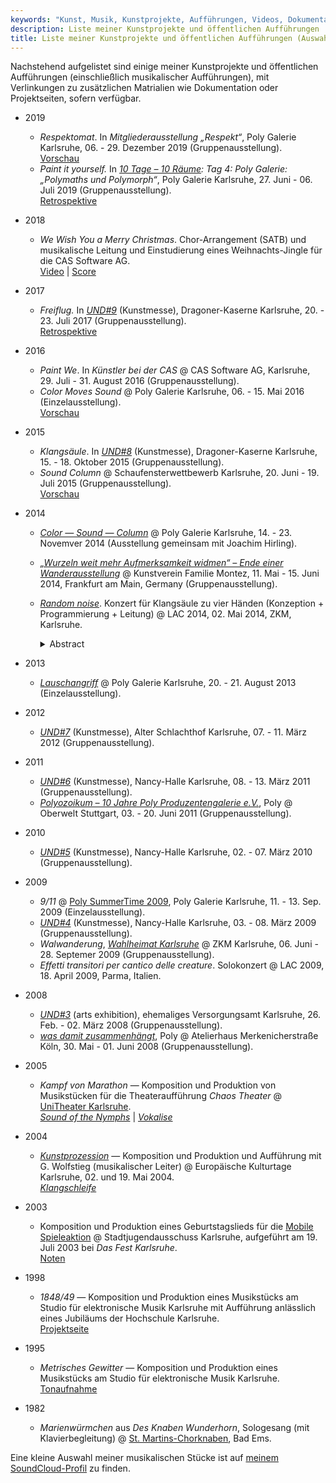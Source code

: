 ```yaml
---
keywords: "Kunst, Musik, Kunstprojekte, Aufführungen, Videos, Dokumentationen"
description: Liste meiner Kunstprojekte und öffentlichen Aufführungen
title: Liste meiner Kunstprojekte und öffentlichen Aufführungen (Auswahl)
---
```


Nachstehend aufgelistet sind einige meiner Kunstprojekte und
öffentlichen Aufführungen (einschließlich musikalischer Aufführungen),
mit Verlinkungen zu zusätzlichen Matrialien wie Dokumentation oder
Projektseiten, sofern verfügbar.

* 2019
  * _Respektomat_.  In _Mitgliederausstellung „Respekt“_, Poly Galerie
    Karlsruhe, 06. - 29. Dezember 2019 (Gruppenausstellung).<br />
    [Vorschau](https://www.inka-magazin.de/kunst-design/poly-mitgliederausstellung-jahresrueckblick-mit-respekt.html)
  * _Paint it yourself._ In _[10 Tage – 10
    Räume](http://www.und-1.de/10tage10raeume/index.html): Tag 4: Poly
    Galerie: „Polymaths und Polymorph“_, Poly Galerie
    Karlsruhe, 27. Juni - 06. Juli 2019 (Gruppenausstellung).<br />
    [Retrospektive](https://www.youtube.com/watch?v=VHPs8b5SiW0)

* 2018
  * _We Wish You a Merry Christmas_.  Chor-Arrangement (SATB) und
    musikalische Leitung und Einstudierung eines Weihnachts-Jingle für
    die CAS Software AG.<br />
   [Video](https://www.youtube.com/watch?v=MxfChryaEjc) |
   [Score](https://github.com/soundpaint/scores/tree/master/we-wish-you-a-merry-christmas)

* 2017
  * _Freiflug._ In [_UND#9_](http://www.und-1.de/) (Kunstmesse),
    Dragoner-Kaserne Karlsruhe, 20. - 23. Juli 2017
    (Gruppenausstellung).<br />
    [Retrospektive](https://www.youtube.com/watch?v=pDwdSbA5rck)

* 2016
  * _Paint We_.  In _Künstler bei der CAS_ @ CAS Software AG,
    Karlsruhe, 29. Juli - 31. August 2016 (Gruppenausstellung).
  * _Color Moves Sound_ @ Poly Galerie Karlsruhe, 06. - 15. Mai 2016
    (Einzelausstellung).<br />
    [Vorschau](https://www.youtube.com/watch?v=7wb6pat2H8s)

* 2015
  * _Klangsäule_.  In [_UND#8_](http://www.und-1.de/) (Kunstmesse),
    Dragoner-Kaserne Karlsruhe, 15. - 18. Oktober 2015
    (Gruppenausstellung).
  * _Sound Column_ @ Schaufensterwettbewerb
    Karlsruhe, 20. Juni - 19. Juli 2015 (Gruppenausstellung).<br />
    [Vorschau](https://www.youtube.com/watch?v=0mqau10weyE)

* 2014
  * [_Color — Sound —
    Column_](http://poly-galerie.org/archiv_2014-11-14_hirling_reuter.html)
    @ Poly Galerie Karlsruhe, 14. - 23. Novemver 2014 (Ausstellung
    gemeinsam mit Joachim Hirling).
  * [_„Wurzeln weit mehr Aufmerksamkeit widmen“ – Ende einer
    Wanderausstellung_](https://kvfm.de/wurzeln-weit-mehr-aufmerksamkeit-widmen-ende-einer-wanderausstellung/)
    @ Kunstverein Familie Montez, 11. Mai - 15. Juni 2014, Frankfurt
    am Main, Germany (Gruppenausstellung).<br />
  * [_Random
    noise_](https://zkm.de/en/event/2014/05/linux-audio-conference-2014-playroom).
    Konzert für Klangsäule zu vier Händen (Konzeption +
    Programmierung + Leitung) @ LAC 2014, 02. Mai 2014, ZKM,
    Karlsruhe.<br />

    <details>
      <summary>Abstract</summary>
      Two players give a concert in a competitive manner.  They put
      and rearrange colored shapes and symbols on an advertising
      column that slowly rotates.  The surface of the column is
      scanned, and a computer program renders the shapes and symbols
      into sound, as they move under a virtual playhead cursor that is
      projected onto the column.<br />
      Since the players compete in uncoordinated fashion rather than
      cooperate, the overall picture grows wildly.  Both players are
      struggling to dominate the system by putting as much information
      as possible onto the column.  As their competition finally
      results in big chaos, the overall informational content
      approaches zero, resulting in random noise.
    </details>

* 2013
  * [_Lauschangriff_](http://poly-galerie.org/archiv_2013-08-20_reuter.html)
    @ Poly Galerie Karlsruhe, 20. - 21. August 2013
    (Einzelausstellung).

* 2012
  * [_UND#7_](http://www.und-1.de/) (Kunstmesse), Alter Schlachthof
    Karlsruhe, 07. - 11. März 2012 (Gruppenausstellung).

* 2011
  * [_UND#6_](http://www.und-1.de/) (Kunstmesse), Nancy-Halle
    Karlsruhe, 08. - 13. März 2011 (Gruppenausstellung).
  * [_Polyozoikum – 10 Jahre Poly Produzentengalerie
    e.V._](http://poly-galerie.org/archiv_2011%20-%2006-%20juni%20-%20poly%20bei%20oberwelt.html),
    Poly @ Oberwelt Stuttgart, 03. - 20. Juni 2011
    (Gruppenausstellung).

* 2010
  * [_UND#5_](http://www.und-1.de/) (Kunstmesse), Nancy-Halle
    Karlsruhe, 02. - 07. März 2010 (Gruppenausstellung).

* 2009
  * _9/11_ @ [Poly SummerTime
    2009](http://poly-galerie.org/archiv_2009%20-%2008%20-%20august_summertime.html),
    Poly Galerie Karlsruhe, 11. - 13. Sep. 2009 (Einzelausstellung).
  * [_UND#4_](http://www.und-1.de/) (Kunstmesse), Nancy-Halle
    Karlsruhe, 03. - 08. März 2009 (Gruppenausstellung).
  * _Walwanderung_, [_Wahlheimat
    Karlsruhe_](https://zkm.de/de/event/2009/06/wahlheimat) @ ZKM
    Karlsruhe, 06. Juni - 28. Septemer 2009 (Gruppenausstellung).
  * _Effetti transitori per cantico delle creature_.  Solokonzert @
    LAC 2009, 18. April 2009, Parma, Italien.

* 2008
  * [_UND#3_](http://www.und-1.de/) (arts exhibition), ehemaliges
    Versorgungsamt Karlsruhe, 26. Feb. - 02. März 2008
    (Gruppenausstellung).
  * [_was damit
    zusammenhängt_](http://poly-galerie.org/archiv_2008_koeln%20poly_mai.html),
    Poly @ Atelierhaus Merkenicherstraße Köln, 30. Mai - 01. Juni 2008
    (Gruppenausstellung).

[//]: # "TODO: Ausstellung @ Immobilien Laub Karlsruhe (2008)"

* 2005
  * _Kampf von Marathon_ — Komposition und Produktion von Musikstücken
     für die Theateraufführung _Chaos Theater_ @ [UniTheater
     Karlsruhe](https://www.unitheater.de).<br />
    [_Sound of the
    Nymphs_](https://soundcloud.com/soundpaint-1/synth-nymph-a02) |
    [_Vokalise_](https://soundcloud.com/soundpaint-1/vokalise)

* 2004
  * [_Kunstprozession_](http://www.wolfstieg.com/D/Dokumente/Yol/Texte.htm)
    — Komposition und Produktion und Aufführung mit G. Wolfstieg
    (musikalischer Leiter) @ Europäische Kulturtage
    Karlsruhe, 02. und 19. Mai 2004.<br />
    [_Klangschleife_](https://soundcloud.com/soundpaint-1/klangschleife)

* 2003
  * Komposition und Produktion eines Geburtstagslieds für die
    [Mobile Spieleaktion](https://mobi-aktion.de) @
    Stadtjugendausschuss Karlsruhe, aufgeführt am 19. Juli 2003 bei
    _Das Fest Karlsruhe_.<br />
    [Noten](https://github.com/soundpaint/scores/tree/master/mobisong)

* 1998
  * _1848/49_ — Komposition und Produktion eines Musikstücks am Studio
    für elektronische Musik Karlsruhe mit Aufführung anlässlich eines
    Jubiläums der Hochschule Karlsruhe.<br />
    [Projektseite](https://github.com/soundpaint/imgsnd#184849)

* 1995
  * _Metrisches Gewitter_ — Komposition und Produktion eines
    Musikstücks am Studio für elektronische Musik Karlsruhe.<br />
    [Tonaufnahme](https://soundcloud.com/soundpaint-1/metric-thunderstorm)

* 1982
  * _Marienwürmchen_ aus _Des Knaben Wunderhorn_, Sologesang (mit
    Klavierbegleitung) @
    [St. Martins-Chorknaben](https://www.st-martins-chor.de/), Bad
    Ems.

Eine kleine Auswahl meiner musikalischen Stücke ist auf [meinem
SoundCloud-Profil](https://soundcloud.com/soundpaint-1) zu finden.
